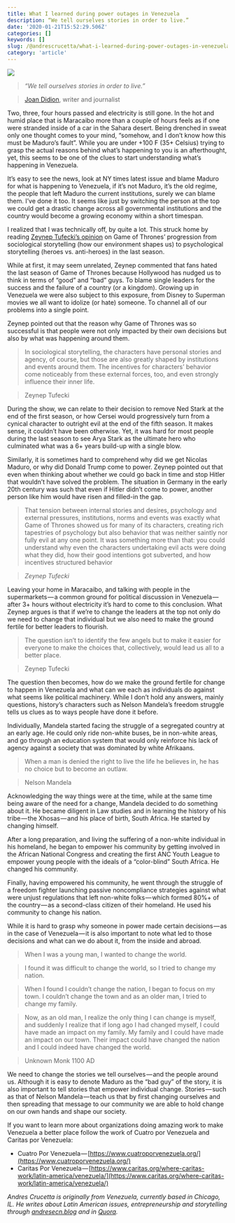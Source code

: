 ```yaml
---
title: What I learned during power outages in Venezuela
description: “We tell ourselves stories in order to live.”
date: '2020-01-21T15:52:29.506Z'
categories: []
keywords: []
slug: /@andrescrucetta/what-i-learned-during-power-outages-in-venezuela-bb21e0e2ee5b
category: 'article'
---
```


![](/Users/andrescrucettanieto/Documents/GitHub/markdown-converter/posts/md_1672369357164/img/0__FK2Y9rFNLV82B__BW.jpg)

> _“We tell ourselves stories in order to live.”_

> [Joan Didion](https://en.wikipedia.org/wiki/Joan_Didion), writer and journalist

Two, three, four hours passed and electricity is still gone. In the hot and humid place that is Maracaibo more than a couple of hours feels as if one were stranded inside of a car in the Sahara desert. Being drenched in sweat only one thought comes to your mind, “somehow, and I don’t know how this must be Maduro’s fault”. While you are under +100 F (35+ Celsius) trying to grasp the actual reasons behind what’s happening to you is an afterthought, yet, this seems to be one of the clues to start understanding what’s happening in Venezuela.

It’s easy to see the news, look at NY times latest issue and blame Maduro for what is happening to Venezuela, if it’s not Maduro, it’s the old regime, the people that left Maduro the current institutions, surely we can blame them. I’ve done it too. It seems like just by switching the person at the top we could get a drastic change across all governmental institutions and the country would become a growing economy within a short timespan.

I realized that I was technically off, by quite a lot. This struck home by reading [Zeynep Tufecki’s opinion](https://blogs.scientificamerican.com/observations/the-real-reason-fans-hate-the-last-season-of-game-of-thrones/) on Game of Thrones’ progression from sociological storytelling (how our environment shapes us) to psychological storytelling (heroes vs. anti-heroes) in the last season.

While at first, it may seem unrelated, Zeynep commented that fans hated the last season of Game of Thrones because Hollywood has nudged us to think in terms of “good” and “bad” guys. To blame single leaders for the success and the failure of a country (or a kingdom). Growing up in Venezuela we were also subject to this exposure, from Disney to Superman movies we all want to idolize (or hate) someone. To channel all of our problems into a single point.

Zeynep pointed out that the reason why Game of Thrones was so successful is that people were not only impacted by their own decisions but also by what was happening around them.

> In sociological storytelling, the characters have personal stories and agency, of course, but those are also greatly shaped by institutions and events around them. The incentives for characters’ behavior come noticeably from these external forces, too, and even strongly influence their inner life.

> Zeynep Tufecki

During the show, we can relate to their decision to remove Ned Stark at the end of the first season, or how Cersei would progressively turn from a cynical character to outright evil at the end of the fifth season. It makes sense, it couldn’t have been otherwise. Yet, it was hard for most people during the last season to see Arya Stark as the ultimate hero who culminated what was a 6+ years build-up with a single blow.

Similarly, it is sometimes hard to comprehend why did we get Nicolas Maduro, or why did Donald Trump come to power. Zeynep pointed out that even when thinking about whether we could go back in time and stop Hitler that wouldn’t have solved the problem. The situation in Germany in the early 20th century was such that even if Hitler didn’t come to power, another person like him would have risen and filled-in the gap.

> That tension between internal stories and desires, psychology and external pressures, institutions, norms and events was exactly what Game of Thrones showed us for many of its characters, creating rich tapestries of psychology but also behavior that was neither saintly nor fully evil at any one point. It was something more than that: you could understand why even the characters undertaking evil acts were doing what they did, how their good intentions got subverted, and how incentives structured behavior

> _Zeynep Tufecki_

Leaving your home in Maracaibo, and talking with people in the supermarkets — a common ground for political discussion in Venezuela — after 3+ hours without electricity it’s hard to come to this conclusion. What Zeynep argues is that if we’re to change the leaders at the top not only do we need to change that individual but we also need to make the ground fertile for better leaders to flourish.

> The question isn’t to identify the few angels but to make it easier for everyone to make the choices that, collectively, would lead us all to a better place.

> Zeynep Tufecki

The question then becomes, how do we make the ground fertile for change to happen in Venezuela and what can we each as individuals do against what seems like political machinery. While I don’t hold any answers, mainly questions, history’s characters such as Nelson Mandela’s freedom struggle tells us clues as to ways people have done it before.

Individually, Mandela started facing the struggle of a segregated country at an early age. He could only ride non-white buses, be in non-white areas, and go through an education system that would only reinforce his lack of agency against a society that was dominated by white Afrikaans.

> When a man is denied the right to live the life he believes in, he has no choice but to become an outlaw.

> Nelson Mandela

Acknowledging the way things were at the time, while at the same time being aware of the need for a change, Mandela decided to do something about it. He became diligent in Law studies and in learning the history of his tribe — the Xhosas — and his place of birth, South Africa. He started by changing himself.

After a long preparation, and living the suffering of a non-white individual in his homeland, he began to empower his community by getting involved in the African National Congress and creating the first ANC Youth League to empower young people with the ideals of a “color-blind” South Africa. He changed his community.

Finally, having empowered his community, he went through the struggle of a freedom fighter launching passive noncompliance strategies against what were unjust regulations that left non-white folks — which formed 80%+ of the country — as a second-class citizen of their homeland. He used his community to change his nation.

While it is hard to grasp why someone in power made certain decisions — as in the case of Venezuela — it is also important to note what led to those decisions and what can we do about it, from the inside and abroad.

> When I was a young man, I wanted to change the world.

> I found it was difficult to change the world, so I tried to change my nation.

> When I found I couldn’t change the nation, I began to focus on my town. I couldn’t change the town and as an older man, I tried to change my family.

> Now, as an old man, I realize the only thing I can change is myself, and suddenly I realize that if long ago I had changed myself, I could have made an impact on my family. My family and I could have made an impact on our town. Their impact could have changed the nation and I could indeed have changed the world.

> Unknown Monk 1100 AD

We need to change the stories we tell ourselves — and the people around us. Although it is easy to denote Maduro as the “bad guy” of the story, it is also important to tell stories that empower individual change. Stories — such as that of Nelson Mandela — teach us that by first changing ourselves and then spreading that message to our community we are able to hold change on our own hands and shape our society.

If you want to learn more about organizations doing amazing work to make Venezuela a better place follow the work of Cuatro por Venezuela and Caritas por Venezuela:

*   Cuatro Por Venezuela — [https://www.cuatroporvenezuela.org/](https://www.cuatroporvenezuela.org/)
*   Caritas Por Venezuela — [https://www.caritas.org/where-caritas-work/latin-america/venezuela/](https://www.caritas.org/where-caritas-work/latin-america/venezuela/)

_Andres Crucetta is originally from Venezuela, currently based in Chicago, IL. He writes about Latin American issues, entrepreneurship and storytelling through_ [_andresecn.blog_](https://medium.com/weekly-acumen) _and in_ [_Quora_](https://www.quora.com/profile/Andres-E-Crucetta-Nieto)_._